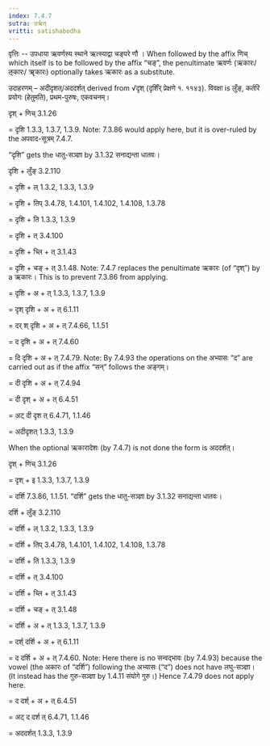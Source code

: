 ```yaml
---
index: 7.4.7
sutra: उर्ऋत्‌
vritti: satishabodha
---
```



वृत्तिः -- उपधाया ऋवर्णस्य स्थाने ऋत्स्याद्वा चङ्परे णौ । When followed by the affix णिच् which itself is to be followed by the affix “चङ्”, the penultimate ऋवर्णः (ऋकारः/ऌकारः/ ॠकारः) optionally takes ऋकारः as a substitute.


उदाहरणम् – अदीदृशत्/अददर्शत् derived from √दृश् (दृशिँर् प्रेक्षणे १. ११४३). विवक्षा is लुँङ्, कर्तरि प्रयोगः (हेतुमति), प्रथम-पुरुषः, एकवचनम्।


दृश् + णिच् 3.1.26

= दृशि 1.3.3, 1.3.7, 1.3.9. Note: 7.3.86 would apply here, but it is over-ruled by the अपवाद-सूत्रम् 7.4.7.

“दृशि” gets the धातु-सञ्ज्ञा by 3.1.32 सनाद्यन्ता धातवः।


दृशि + लुँङ् 3.2.110

= दृशि + ल् 1.3.2, 1.3.3, 1.3.9

= दृशि + तिप् 3.4.78, 1.4.101, 1.4.102, 1.4.108, 1.3.78

= दृशि + ति 1.3.3, 1.3.9

= दृशि + त् 3.4.100

= दृशि + च्लि + त् 3.1.43

= दृशि + चङ् + त् 3.1.48. Note: 7.4.7 replaces the penultimate ऋकारः (of “दृश्”) by a ऋकारः। This is to prevent 7.3.86 from applying.

= दृशि + अ + त् 1.3.3, 1.3.7, 1.3.9

= दृश् दृशि + अ + त् 6.1.11

= दर् श् दृशि + अ + त् 7.4.66, 1.1.51

= द दृशि + अ + त् 7.4.60

= दि दृशि + अ + त् 7.4.79. Note: By 7.4.93 the operations on the अभ्यासः “द” are carried out as if the affix “सन्” follows the अङ्गम्।

= दी दृशि + अ + त् 7.4.94

= दी दृश् + अ + त् 6.4.51

= अट् दी दृश त् 6.4.71, 1.1.46

= अदीदृशत् 1.3.3, 1.3.9


When the optional ऋकारादेशः (by 7.4.7) is not done the form is अददर्शत्।

दृश् + णिच् 3.1.26

= दृश् + इ 1.3.3, 1.3.7, 1.3.9

= दर्शि 7.3.86, 1.1.51. “दर्शि” gets the धातु-सञ्ज्ञा by 3.1.32 सनाद्यन्ता धातवः।


दर्शि + लुँङ् 3.2.110

= दर्शि + ल् 1.3.2, 1.3.3, 1.3.9

= दर्शि + तिप् 3.4.78, 1.4.101, 1.4.102, 1.4.108, 1.3.78

= दर्शि + ति 1.3.3, 1.3.9

= दर्शि + त् 3.4.100

= दर्शि + च्लि + त् 3.1.43

= दर्शि + चङ् + त् 3.1.48

= दर्शि + अ + त् 1.3.3, 1.3.7, 1.3.9

= दर्श् दर्शि + अ + त् 6.1.11

= द दर्शि + अ + त् 7.4.60. Note: Here there is no सन्वद्भावः (by 7.4.93) because the vowel (the अकारः of “दर्शि”) following the अभ्यासः (“द”) does not have लघु-सञ्ज्ञा। (It instead has the गुरु-सञ्ज्ञा by 1.4.11 संयोगे गुरु।) Hence 7.4.79 does not apply here.

= द दर्श् + अ + त् 6.4.51

= अट् द दर्श त् 6.4.71, 1.1.46

= अददर्शत् 1.3.3, 1.3.9

